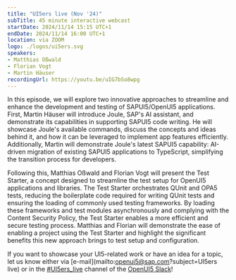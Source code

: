 ```yaml
---
title: "UI5ers live (Nov '24)"
subTitle: 45 minute interactive webcast
startDate: 2024/11/14 15:15 UTC+1
endDate: 2024/11/14 16:00 UTC+1
location: via ZOOM
logo: ./logos/ui5ers.svg
speakers:
- Matthias Oßwald
- Florian Vogt
- Martin Häuser
recordingUrl: https://youtu.be/uIG7bSo8wpg
---
```

In this episode, we will explore two innovative approaches to streamline and enhance the development and testing of SAPUI5/OpenUI5 applications.
First, Martin Häuser will introduce Joule, SAP's AI assistant, and demonstrate its capabilities in supporting SAPUI5 code writing. He will showcase Joule's available commands, discuss the concepts and ideas behind it, and how it can be leveraged to implement app features efficiently. Additionally, Martin will demonstrate Joule's latest SAPUI5 capability: AI-driven migration of existing SAPUI5 applications to TypeScript, simplifying the transition process for developers.

Following this, Matthias Oßwald and Florian Vogt will present the Test Starter, a concept designed to streamline the test setup for OpenUI5 applications and libraries. The Test Starter orchestrates QUnit and OPA5 tests, reducing the boilerplate code required for writing QUnit tests and ensuring the loading of commonly used testing frameworks. By loading these frameworks and test modules asynchronously and complying with the Content Security Policy, the Test Starter enables a more efficient and secure testing process. Matthias and Florian will demonstrate the ease of enabling a project using the Test Starter and highlight the significant benefits this new approach brings to test setup and configuration.

If you want to showcase your UI5-related work or have an idea for a topic, let us know either via [e-mail](mailto:openui5@sap.com?subject=UI5ers live) or in the 
[#UI5ers_live](https://openui5.slack.com/archives/C01CP60AAN7) channel of the [OpenUI5 Slack](https://ui5-slack-invite.cfapps.eu10.hana.ondemand.com/)!
